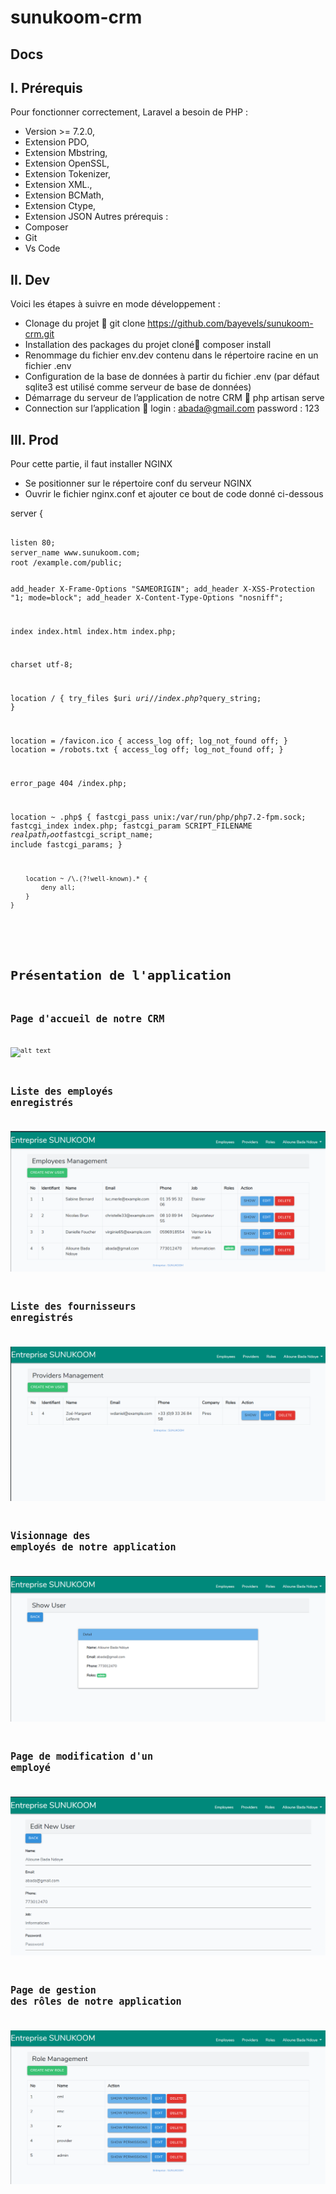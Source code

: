 # sunukoom-crm
## Docs

## I.	Prérequis 
Pour fonctionner correctement, Laravel a besoin de PHP :
* Version >= 7.2.0,
*	Extension PDO,
*  Extension Mbstring,
*  Extension OpenSSL,
*  Extension Tokenizer,
*  Extension XML.,
*  Extension BCMath,
*  Extension Ctype,
*  Extension JSON
Autres prérequis : 
*  Composer
*  Git
*  Vs Code

## II.	Dev
Voici les étapes à suivre en mode développement :
*  Clonage du projet  git clone https://github.com/bayevels/sunukoom-crm.git
*  Installation des packages du projet cloné composer install
*  Renommage du fichier env.dev contenu dans le répertoire racine en un fichier .env
*  Configuration de la base de données à partir du fichier .env (par défaut sqlite3 est utilisé comme serveur de base de données)
*  Démarrage du serveur de l’application de notre CRM  php artisan serve
*  Connection sur l’application  login : abada@gmail.com  password : 123
## III.	Prod
Pour cette partie, il faut installer NGINX 
*  Se positionner sur le répertoire conf du serveur NGINX
*  Ouvrir le fichier nginx.conf et ajouter ce bout de code donné ci-dessous

<p> server { <p>
<pre><code>   
listen 80; 
server_name www.sunukoom.com;
root /example.com/public;	
   	   
add_header X-Frame-Options "SAMEORIGIN";
add_header X-XSS-Protection "1; mode=block";
add_header X-Content-Type-Options "nosniff";
	
index index.html index.htm index.php;
   	
charset utf-8;
   	
location / {
   try_files $uri $uri/ /index.php?$query_string;
   }
   	
location = /favicon.ico { access_log off; log_not_found off; }
location = /robots.txt  { access_log off; log_not_found off; }
   	
error_page 404 /index.php;
   	
location ~ \.php$ {
fastcgi_pass unix:/var/run/php/php7.2-fpm.sock;
fastcgi_index index.php;
fastcgi_param SCRIPT_FILENAME $realpath_root$fastcgi_script_name;
   	        include fastcgi_params;
   }
   	
   	    location ~ /\.(?!well-known).* {
   	        deny all;
   	    }
   	}

<code><pre>
# Présentation de l'application

## Page d'accueil de notre CRM

![alt text](https://github.com/bayevels/sunukoom-crm/blob/master/docs/images/11.PNG)
## Liste des employés enregistrés
![alt text](https://github.com/bayevels/sunukoom-crm/blob/master/docs/images/1.PNG)
## Liste des fournisseurs enregistrés
![alt text](https://github.com/bayevels/sunukoom-crm/blob/master/docs/images/2.PNG)
## Visionnage des employés de notre application
![alt text](https://github.com/bayevels/sunukoom-crm/blob/master/docs/images/3.PNG)
## Page de modification d'un employé
![alt text](https://github.com/bayevels/sunukoom-crm/blob/master/docs/images/4.PNG)
## Page de gestion des rôles de notre application
![alt text](https://github.com/bayevels/sunukoom-crm/blob/master/docs/images/5.PNG)
